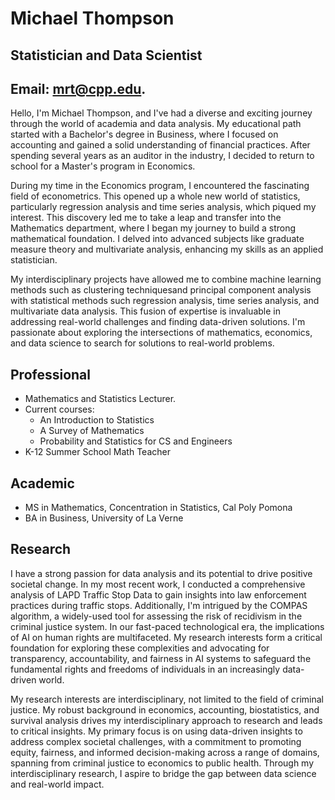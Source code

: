 # Michael Thompson
## Statistician and Data Scientist
## Email: <a href="mailto:mrt@cpp.edu">mrt@cpp.edu</a>.

Hello, I'm Michael Thompson, and I've had a diverse and exciting journey through the world of academia and data analysis. My educational path started with a Bachelor's degree in Business, where I focused on accounting and gained a solid understanding of financial practices. After spending several years as an auditor in the industry, I decided to return to school for a Master's program in Economics.

During my time in the Economics program, I encountered the fascinating field of econometrics. This opened up a whole new world of statistics, particularly regression analysis and time series analysis, which piqued my interest. This discovery led me to take a leap and transfer into the Mathematics department, where I began my journey to build a strong mathematical foundation. I delved into advanced subjects like graduate measure theory and multivariate analysis, enhancing my skills as an applied statistician.

My interdisciplinary projects have allowed me to combine machine learning methods such as clustering techniquesand principal component analysis with statistical methods such regression analysis, time series analysis, and multivariate data analysis. This fusion of expertise is invaluable in addressing real-world challenges and finding data-driven solutions. I'm passionate about exploring the intersections of mathematics, economics, and data science to search for solutions to real-world problems. 

## Professional

* Mathematics and Statistics Lecturer.
* Current courses:
  * An Introduction to Statistics
  * A Survey of Mathematics
  * Probability and Statistics for CS and Engineers
* K-12 Summer School Math Teacher

## Academic 

* MS in Mathematics, Concentration in Statistics, Cal Poly Pomona
* BA in Business, University of La Verne

## Research

I have a strong passion for data analysis and its potential to drive positive societal change. In my most recent work, I conducted a comprehensive analysis of LAPD Traffic Stop Data to gain insights into law enforcement practices during traffic stops. Additionally, I'm intrigued by the COMPAS algorithm, a widely-used tool for assessing the risk of recidivism in the criminal justice system. In our fast-paced technological era, the implications of AI on human rights are multifaceted. My research interests form a critical foundation for exploring these complexities and advocating for transparency, accountability, and fairness in AI systems to safeguard the fundamental rights and freedoms of individuals in an increasingly data-driven world.

My research interests are interdisciplinary, not limited to the field of criminal justice. My robust background in economics, accounting, biostatistics, and survival analysis drives my interdisciplinary approach to research and leads to critical insights. My primary focus is on using data-driven insights to address complex societal challenges, with a commitment to promoting equity, fairness, and informed decision-making across a range of domains, spanning from criminal justice to economics to public health. Through my interdisciplinary research, I aspire to bridge the gap between data science and real-world impact.
